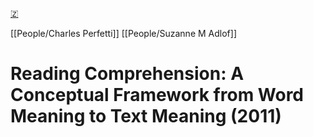 [🇿](zotero://select/library/items/M8WVIVWZ)

[[People/Charles Perfetti]] [[People/Suzanne M Adlof]] 
# Reading Comprehension: A Conceptual Framework from Word Meaning to Text Meaning (2011)

